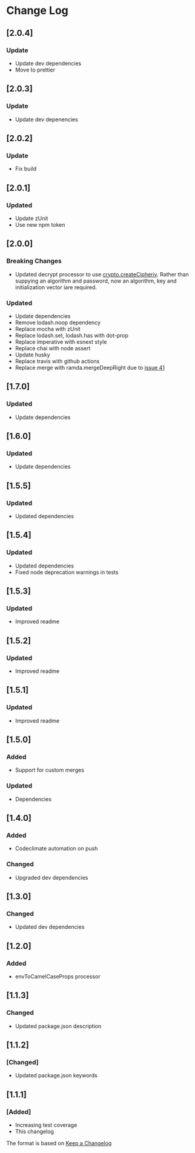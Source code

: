 # Change Log

## [2.0.4]

### Update

- Update dev dependencies
- Move to prettier

## [2.0.3]

### Update

- Update dev depenencies

## [2.0.2]

### Update

- Fix build

## [2.0.1]

### Updated

- Update zUnit
- Use new npm token

## [2.0.0]

### Breaking Changes

- Updated decrypt processor to use [crypto.createCipheriv](https://nodejs.org/api/crypto.html#crypto_crypto_createcipheriv_algorithm_key_iv_options). Rather than suppying an algorithm and password, now an algorithm, key and initialization vector iare required.

### Updated

- Update dependencies
- Remove lodash.noop dependency
- Replace mocha with zUnit
- Replace lodash.set, lodash.has with dot-prop
- Replace imperative with esnext style
- Replace chai with node assert
- Update husky
- Replace travis with github actions
- Replace merge with ramda.mergeDeepRight due to [issue 41](https://github.com/yeikos/js.merge/issues/41)

## [1.7.0]

### Updated

- Update dependencies

## [1.6.0]

### Updated

- Update dependencies

## [1.5.5]

### Updated

- Updated dependencies

## [1.5.4]

### Updated

- Updated dependencies
- Fixed node deprecation warnings in tests

## [1.5.3]

### Updated

- Improved readme

## [1.5.2]

### Updated

- Improved readme

## [1.5.1]

### Updated

- Improved readme

## [1.5.0]

### Added

- Support for custom merges

### Updated

- Dependencies

## [1.4.0]

### Added

- Codeclimate automation on push

### Changed

- Upgraded dev dependencies

## [1.3.0]

### Changed

- Updated dev dependencies

## [1.2.0]

### Added

- envToCamelCaseProps processor

## [1.1.3]

### Changed

- Updated package.json description

## [1.1.2]

### [Changed]

- Updated package.json keywords

## [1.1.1]

### [Added]

- Increasing test coverage
- This changelog

The format is based on [Keep a Changelog](http://keepachangelog.com/)
